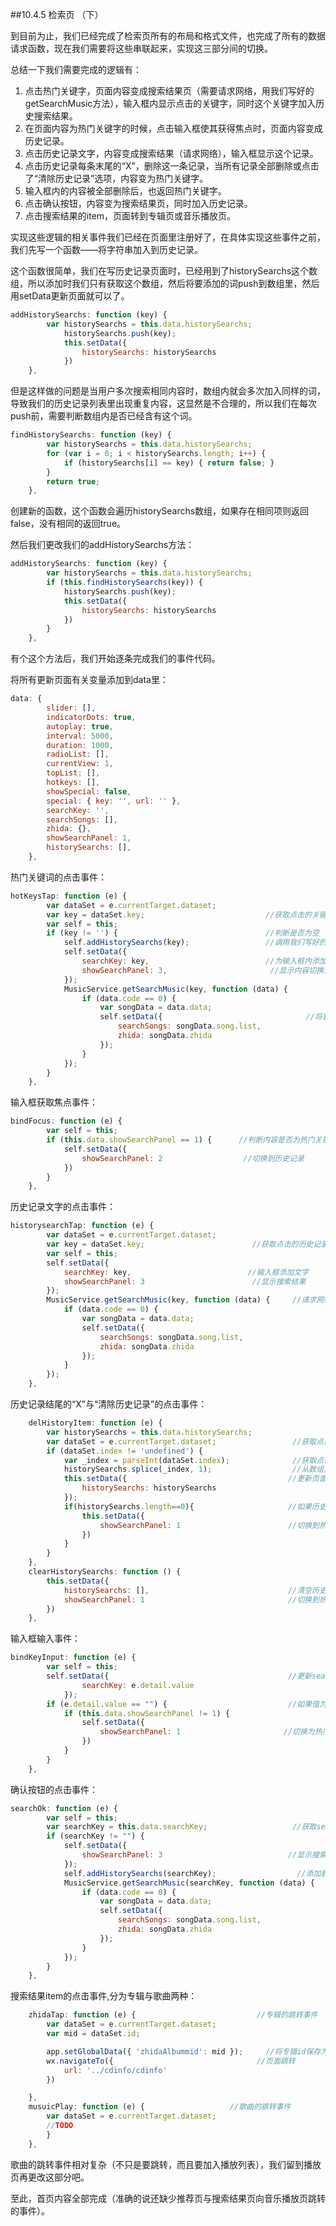 ##10.4.5 检索页 （下）

到目前为止，我们已经完成了检索页所有的布局和格式文件，也完成了所有的数据请求函数，现在我们需要将这些串联起来，实现这三部分间的切换。

总结一下我们需要完成的逻辑有：
1. 点击热门关键字，页面内容变成搜索结果页（需要请求网络，用我们写好的getSearchMusic方法），输入框内显示点击的关键字，同时这个关键字加入历史搜索结果。
2. 在页面内容为热门关键字的时候，点击输入框使其获得焦点时，页面内容变成历史记录。
3. 点击历史记录文字，内容变成搜索结果（请求网络），输入框显示这个记录。
4. 点击历史记录每条末尾的“X”，删除这一条记录，当所有记录全部删除或点击了“清除历史记录”选项，内容变为热门关键字。
5. 输入框内的内容被全部删除后，也返回热门关键字。
6. 点击确认按钮，内容变为搜索结果页，同时加入历史记录。
7. 点击搜索结果的item，页面转到专辑页或音乐播放页。

实现这些逻辑的相关事件我们已经在页面里注册好了，在具体实现这些事件之前，我们先写一个函数——将字符串加入到历史记录。

这个函数很简单，我们在写历史记录页面时，已经用到了historySearchs这个数组，所以添加时我们只有获取这个数组，然后将要添加的词push到数组里，然后用setData更新页面就可以了。

```js
addHistorySearchs: function (key) {
        var historySearchs = this.data.historySearchs;
            historySearchs.push(key);
            this.setData({
                historySearchs: historySearchs
            })
    },
```
但是这样做的问题是当用户多次搜索相同内容时，数组内就会多次加入同样的词，导致我们的历史记录列表里出现重复内容，这显然是不合理的，所以我们在每次push前，需要判断数组内是否已经含有这个词。

```js
findHistorySearchs: function (key) {
        var historySearchs = this.data.historySearchs;
        for (var i = 0; i < historySearchs.length; i++) {
            if (historySearchs[i] == key) { return false; }
        }
        return true;
    },
```

创建新的函数，这个函数会遍历historySearchs数组，如果存在相同项则返回false，没有相同的返回true。

然后我们更改我们的addHistorySearchs方法：

```js
addHistorySearchs: function (key) {
        var historySearchs = this.data.historySearchs;
        if (this.findHistorySearchs(key)) {
            historySearchs.push(key);
            this.setData({
                historySearchs: historySearchs
            })
        }
    },
```

有个这个方法后，我们开始逐条完成我们的事件代码。

将所有更新页面有关变量添加到data里：

```js
data: {
        slider: [],
        indicatorDots: true,
        autoplay: true,
        interval: 5000,
        duration: 1000,
        radioList: [],
        currentView: 1,
        topList: [],
        hotkeys: [],
        showSpecial: false,
        special: { key: '', url: '' },
        searchKey: '',
        searchSongs: [],
        zhida: {},
        showSearchPanel: 1,
        historySearchs: [],
    },
```

热门关键词的点击事件：

```js
hotKeysTap: function (e) {
        var dataSet = e.currentTarget.dataset;
        var key = dataSet.key;                           //获取点击的关键词
        var self = this;              
        if (key != '') {                                 //判断是否为空
            self.addHistorySearchs(key);                 //调用我们写好的方法，加入历史记录
            self.setData({
                searchKey: key,                          //为输入框内添加文字
                showSearchPanel: 3,                       //显示内容切换为搜索结果
            });
            MusicService.getSearchMusic(key, function (data) {         //请求网络数据
                if (data.code == 0) {
                    var songData = data.data;
                    self.setData({                                //将获得的数据添加到相应数组里
                        searchSongs: songData.song.list,               
                        zhida: songData.zhida
                    });
                }
            });
        }
    },
```

输入框获取焦点事件：

```js
bindFocus: function (e) {
        var self = this;
        if (this.data.showSearchPanel == 1) {      //判断内容是否为热门关键词
            self.setData({
                showSearchPanel: 2                  //切换到历史记录
            })
        }
    },
```

历史记录文字的点击事件：

```js
historysearchTap: function (e) {
        var dataSet = e.currentTarget.dataset;
        var key = dataSet.key;                        //获取点击的历史记录文字
        var self = this;
        self.setData({                                   
            searchKey: key,                          //输入框添加文字
            showSearchPanel: 3                        //显示搜索结果
        });
        MusicService.getSearchMusic(key, function (data) {     //请求网络，获取搜索结果
            if (data.code == 0) {
                var songData = data.data;
                self.setData({
                    searchSongs: songData.song.list,
                    zhida: songData.zhida
                });
            }
        });
    },
```

历史记录结尾的“X”与“清除历史记录”的点击事件：

```js
    delHistoryItem: function (e) {
        var historySearchs = this.data.historySearchs;
        var dataSet = e.currentTarget.dataset;                 //获取点击的条目
        if (dataSet.index != 'undefined') {                    
            var _index = parseInt(dataSet.index);              //获取点击条目为数组的第几项
            historySearchs.splice(_index, 1);                  //从数组里删除对应的条目
            this.setData({                                    //更新页面
                historySearchs: historySearchs
            });
            if(historySearchs.length==0){                     //如果历史记录里没有数据了
                this.setData({
                    showSearchPanel: 1                        //切换到热门关键字
                })
            }
        }
    },
    clearHistorySearchs: function () {                
        this.setData({
            historySearchs: [],                               //清空历史记录数组
            showSearchPanel: 1                                //切换到热门关键字
        })
    },
```

输入框输入事件：

```js
bindKeyInput: function (e) {
        var self = this; 
        self.setData({                                        //更新searchKey的值
                searchKey: e.detail.value
            });
        if (e.detail.value == "") {                           //如果值为空且当前未显示热门关键字
            if (this.data.showSearchPanel != 1) {
                self.setData({
                    showSearchPanel: 1                       //切换为热门关键字
                })
            }
        } 
    },
```

确认按钮的点击事件：

```js
searchOk: function (e) {
        var self = this;
        var searchKey = this.data.searchKey;                   //获取searchKey的值
        if (searchKey != "") {
            self.setData({
                showSearchPanel: 3                            //显示搜索结果
            });
            self.addHistorySearchs(searchKey);                  //添加到历史记录
            MusicService.getSearchMusic(searchKey, function (data) {
                if (data.code == 0) {
                    var songData = data.data;
                    self.setData({
                        searchSongs: songData.song.list,
                        zhida: songData.zhida
                    });
                }
            });
        }
    },
```

搜索结果item的点击事件,分为专辑与歌曲两种：

```js
    zhidaTap: function (e) {                           //专辑的跳转事件
        var dataSet = e.currentTarget.dataset;
        var mid = dataSet.id;

        app.setGlobalData({ 'zhidaAlbummid': mid });     //将专辑id保存为全局变量
        wx.navigateTo({                                //页面跳转
            url: '../cdinfo/cdinfo'
        })

    },
    musuicPlay: function (e) {                   //歌曲的跳转事件
        var dataSet = e.currentTarget.dataset;
        //TODO
        }
    },
```

歌曲的跳转事件相对复杂（不只是要跳转，而且要加入播放列表），我们留到播放页再更改这部分吧。

至此，首页内容全部完成（准确的说还缺少推荐页与搜索结果页向音乐播放页跳转的事件）。


